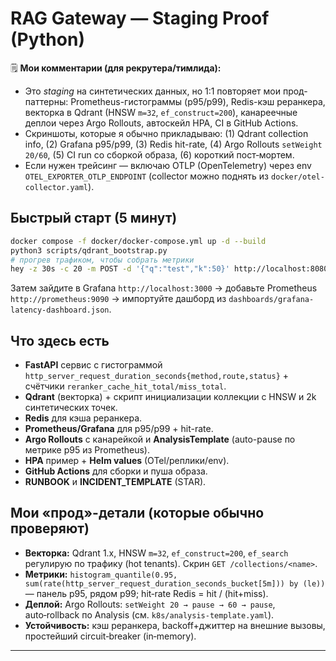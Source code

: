 # RAG Gateway — Staging Proof (Python)

🗒️ **Мои комментарии (для рекрутера/тимлида):**
- Это *staging* на синтетических данных, но 1:1 повторяет мои прод-паттерны: Prometheus-гистограммы (p95/p99), Redis-кэш реранкера, векторка в Qdrant (HNSW `m=32`, `ef_construct=200`), канареечные деплои через Argo Rollouts, автоскейл HPA, CI в GitHub Actions.
- Скриншоты, которые я обычно прикладываю: (1) Qdrant collection info, (2) Grafana p95/p99, (3) Redis hit-rate, (4) Argo Rollouts `setWeight 20/60`, (5) CI run со сборкой образа, (6) короткий пост‑мортем.
- Если нужен трейсинг — включаю OTLP (OpenTelemetry) через env `OTEL_EXPORTER_OTLP_ENDPOINT` (collector можно поднять из `docker/otel-collector.yaml`).

## Быстрый старт (5 минут)
```bash
docker compose -f docker/docker-compose.yml up -d --build
python3 scripts/qdrant_bootstrap.py
# прогрев трафиком, чтобы собрать метрики
hey -z 30s -c 20 -m POST -d '{"q":"test","k":50}' http://localhost:8080/rag
```
Затем зайдите в Grafana `http://localhost:3000` → добавьте Prometheus `http://prometheus:9090` → импортуйте дашборд из `dashboards/grafana-latency-dashboard.json`.

## Что здесь есть
- **FastAPI** сервис с гистограммой `http_server_request_duration_seconds{method,route,status}` + счётчики `reranker_cache_hit_total/miss_total`.
- **Qdrant** (векторка) + скрипт инициализации коллекции с HNSW и 2k синтетических точек.
- **Redis** для кэша реранкера.
- **Prometheus/Grafana** для p95/p99 + hit-rate.
- **Argo Rollouts** c канарейкой и **AnalysisTemplate** (auto-pause по метрике p95 из Prometheus).
- **HPA** пример + **Helm values** (OTel/реплики/env).
- **GitHub Actions** для сборки и пуша образа.
- **RUNBOOK** и **INCIDENT_TEMPLATE** (STAR).

## Мои «прод»-детали (которые обычно проверяют)
- **Векторка:** Qdrant 1.x, HNSW `m=32`, `ef_construct=200`, `ef_search` регулирую по трафику (hot tenants). Скрин `GET /collections/<name>`.
- **Метрики:** `histogram_quantile(0.95, sum(rate(http_server_request_duration_seconds_bucket[5m])) by (le))` — панель p95, рядом p99; hit‑rate Redis = hit / (hit+miss).
- **Деплой:** Argo Rollouts: `setWeight 20 → pause → 60 → pause`, auto‑rollback по Analysis (см. `k8s/analysis-template.yaml`).
- **Устойчивость:** кэш реранкера, backoff+джиттер на внешние вызовы, простейший circuit‑breaker (in‑memory).

---
